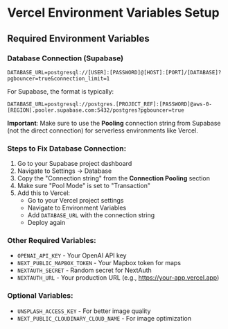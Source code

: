 # Vercel Environment Variables Setup

## Required Environment Variables

### Database Connection (Supabase)
```
DATABASE_URL=postgresql://[USER]:[PASSWORD]@[HOST]:[PORT]/[DATABASE]?pgbouncer=true&connection_limit=1
```

For Supabase, the format is typically:
```
DATABASE_URL=postgresql://postgres.[PROJECT_REF]:[PASSWORD]@aws-0-[REGION].pooler.supabase.com:5432/postgres?pgbouncer=true
```

**Important**: Make sure to use the **Pooling** connection string from Supabase (not the direct connection) for serverless environments like Vercel.

### Steps to Fix Database Connection:

1. Go to your Supabase project dashboard
2. Navigate to Settings → Database
3. Copy the "Connection string" from the **Connection Pooling** section
4. Make sure "Pool Mode" is set to "Transaction"
5. Add this to Vercel:
   - Go to your Vercel project settings
   - Navigate to Environment Variables
   - Add `DATABASE_URL` with the connection string
   - Deploy again

### Other Required Variables:
- `OPENAI_API_KEY` - Your OpenAI API key
- `NEXT_PUBLIC_MAPBOX_TOKEN` - Your Mapbox token for maps
- `NEXTAUTH_SECRET` - Random secret for NextAuth
- `NEXTAUTH_URL` - Your production URL (e.g., https://your-app.vercel.app)

### Optional Variables:
- `UNSPLASH_ACCESS_KEY` - For better image quality
- `NEXT_PUBLIC_CLOUDINARY_CLOUD_NAME` - For image optimization